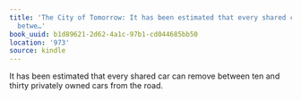 ```yaml
---
title: 'The City of Tomorrow: It has been estimated that every shared car can remove
  betwe…'
book_uuid: b1d89621-2d62-4a1c-97b1-cd044685bb50
location: '973'
source: kindle
---
```


It has been estimated that every shared car can remove between ten and thirty privately owned cars from the road.